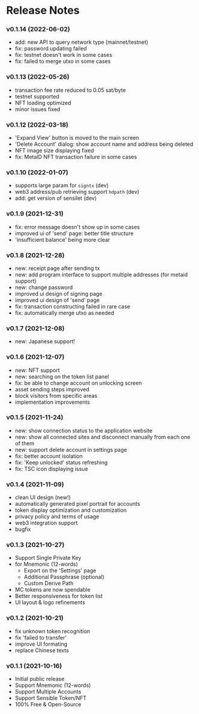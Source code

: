 
# Release Notes

### v0.1.14 (2022-06-02)

- add: new API to query network type (mainnet/testnet)
- fix: password updating failed
- fix: testnet doesn't work in some cases
- fix: failed to merge utxo in some cases

### v0.1.13 (2022-05-26) 

- transaction fee rate reduced to 0.05 sat/byte
- testnet supported
- NFT loading optimized 
- minor issues fixed

### v0.1.12 (2022-03-18) 

- 'Expand View' button is moved to the main screen
- 'Delete Account' dialog: show account name and address being deleted 
- NFT image size displaying fixed 
- fix: MetaID NFT transaction failure in some cases

### v0.1.10 (2022-01-07) 

- supports large param for `signtx` (dev)
- web3 address/pub retrieving support `hdpath` (dev)
- add: get version of sensilet (dev)

### v0.1.9 (2021-12-31) 

- fix: error message doesn't show up in some cases 
- improved ui of 'send' page: better title structure
- 'insufficient balance' being more clear  

### v0.1.8 (2021-12-28) 

- new: receipt page after sending tx
- new: add program interface to support multiple addresses (for metaid support)
- new: change password 
- improved ui design of signing page
- improved ui design of 'send' page  
- fix: transaction constructing failed in rare case
- fix: automatically merge utxo as needed

### v0.1.7 (2021-12-08)

- new: Japanese support!

### v0.1.6 (2021-12-07)

- new: NFT support
- new: searching on the token list panel
- fix: be able to change account on unlocking screen
- asset sending steps improved
- block visitors from specific areas
- implementation improvements

### v0.1.5 (2021-11-24)

- new: show connection status to the application website
- new: show all connected sites and disconnect manually from each one of them
- new: support delete account in settings page
- fix: better account isolation
- fix: 'Keep unlocked' status refreshing
- fix: TSC icon displaying issue

### v0.1.4 (2021-11-09)

- clean UI design (new!)
- automatically generated pixel portrait for accounts
- token display optimization and customization
- privacy policy and terms of usage
- web3 integration support
- bugfix

### v0.1.3 (2021-10-27)

- Support Single Private Key 
- for Mnemonic (12-words)
	+ Export on the 'Settings' page
	+ Additional Passphrase (optional)
	+ Custom Derive Path
- MC tokens are now spendable
- Better responsiveness for token list
- UI layout & logo refinements

### v0.1.2 (2021-10-21)

- fix unknown token recognition
- fix 'failed to transfer' 
- improve UI formating
- replace Chinese texts

### v0.1.1 (2021-10-16)

- Initial public release
- Support Mnemonic (12-words) 
- Support Multiple Accounts
- Support Sensible Token/NFT
- 100% Free & Open-Source

